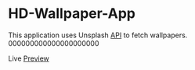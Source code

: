 # HD-Wallpaper-App

This application uses Unsplash [API](https://unsplash.com/developers) to fetch wallpapers. 000000000000000000000

Live [Preview](https://hd-wallpapers4k.netlify.app/)
